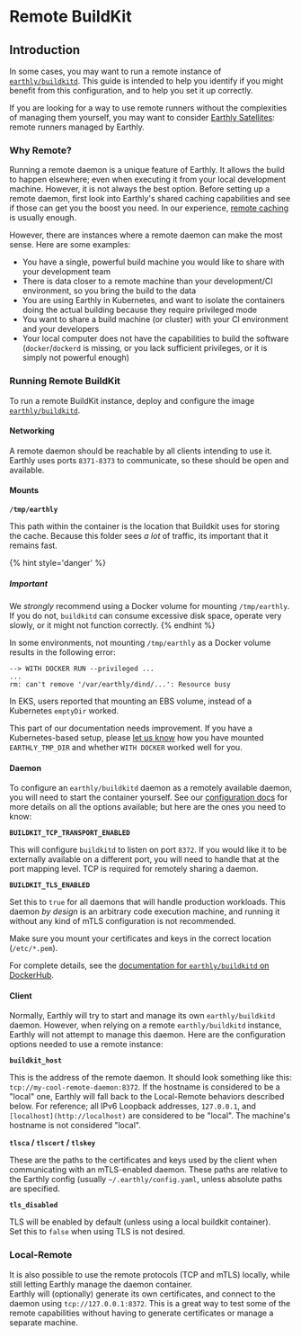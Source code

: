 # Remote BuildKit 

## Introduction

In some cases, you may want to run a remote instance of [`earthly/buildkitd`](https://hub.docker.com/r/earthly/buildkitd). This guide is intended to help you identify if you might benefit from this configuration, and to help you set it up correctly.

If you are looking for a way to use remote runners without the complexities of managing them yourself, you may want to consider [Earthly Satellites](../cloud/satellites.md): remote runners managed by Earthly.

### Why Remote?

Running a remote daemon is a unique feature of Earthly. It allows the build to happen elsewhere; even when executing it from your local development machine. However, it is not always the best option. Before setting up a remote daemon, first look into Earthly's shared caching capabilities and see if those can get you the boost you need. In our experience, [remote caching](../remote-caching.md) is usually enough.

However, there are instances where a remote daemon can make the most sense. Here are some examples:

- You have a single, powerful build machine you would like to share with your development team
- There is data closer to a remote machine than your development/CI environment, so you bring the build to the data
- You are using Earthly in Kubernetes, and want to isolate the containers doing the actual building because they require privileged mode
- You want to share a build machine (or cluster) with your CI environment and your developers
- Your local computer does not have the capabilities to build the software (`docker`/`dockerd` is missing, or you lack sufficient privileges, or it is simply not powerful enough)

### Running Remote BuildKit

To run a remote BuildKit instance, deploy and configure the image [`earthly/buildkitd`](https://hub.docker.com/r/earthly/buildkitd).

#### Networking

A remote daemon should be reachable by all clients intending to use it. Earthly uses ports `8371-8373` to communicate, so these should be open and available.

#### Mounts

**`/tmp/earthly`**

This path within the container is the location that Buildkit uses for storing the cache. Because this folder sees _a lot_ of traffic, its important that it remains fast.

{% hint style='danger' %}
##### Important
We *strongly* recommend using a Docker volume for mounting `/tmp/earthly`. If you do not, `buildkitd` can consume excessive disk space, operate very slowly, or it might not function correctly.
{% endhint %}

In some environments, not mounting `/tmp/earthly` as a Docker volume results in the following error:

```
--> WITH DOCKER RUN --privileged ...
...
rm: can't remove '/var/earthly/dind/...': Resource busy
```

In EKS, users reported that mounting an EBS volume, instead of a Kubernetes `emptyDir` worked.

This part of our documentation needs improvement. If you have a Kubernetes-based setup, please [let us know](https://earthly.dev/slack) how you have mounted `EARTHLY_TMP_DIR` and whether `WITH DOCKER` worked well for you.

#### Daemon

To configure an `earthly/buildkitd` daemon as a remotely available daemon, you will need to start the container yourself. See our [configuration docs](../earthly-config/earthly-config.md) for more details on all the options available; but here are the ones you need to know:

**`BUILDKIT_TCP_TRANSPORT_ENABLED`**

This will configure `buildkitd` to listen on port `8372`. If you would like it to be externally available on a different port, you will need to handle that at the port mapping level. TCP is required for remotely sharing a daemon.

**`BUILDKIT_TLS_ENABLED`**

Set this to `true` for all daemons that will handle production workloads. This daemon *by design* is an arbitrary code execution machine, and running it without any kind of mTLS configuration is not recommended.

Make sure you mount your certificates and keys in the correct location (`/etc/*.pem`).

For complete details, see the [documentation for `earthly/buildkitd` on DockerHub](https://hub.docker.com/r/earthly/buildkitd).

#### Client

Normally, Earthly will try to start and manage its own `earthly/buildkitd` daemon. However, when relying on a remote `earthly/buildkitd` instance, Earthly will not attempt to manage this daemon. Here are the configuration options needed to use a remote instance:

**`buildkit_host`**

This is the address of the remote daemon. It should look something like this: `tcp://my-cool-remote-daemon:8372`. If the hostname is considered to be a "local" one, Earthly will fall back to the Local-Remote behaviors described below. For reference; all IPv6 Loopback addresses, `127.0.0.1`, and `[localhost](http://localhost)` are considered to be "local". The machine's hostname is not considered "local".

**`tlsca` / `tlscert` / `tlskey`**

These are the paths to the certificates and keys used by the client when communicating with an mTLS-enabled daemon. These paths are relative to the Earthly config (usually `~/.earthly/config.yaml`, unless absolute paths are specified.

**`tls_disabled`**

TLS will be enabled by default (unless using a local buildkit container).  
Set this to `false` when using TLS is not desired.

### Local-Remote

It is also possible to use the remote protocols (TCP and mTLS) locally, while still letting Earthly manage the daemon container.  
Earthly will (optionally) generate its own certificates, and connect to the daemon using `tcp://127.0.0.1:8372`. This is a great way to test some of the remote capabilities without having to generate certificates or manage a separate machine.
